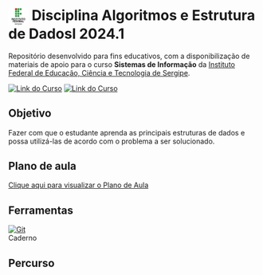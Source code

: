 <h1>
    <img align="center" width="40px" src="src/Util/ifs.png">
    <span> Disciplina Algoritmos e Estrutura de Dadosl 2024.1</span>
</h1>

Repositório desenvolvido para fins educativos, com a disponibilização de materiais de apoio para o curso **Sistemas de Informação** da [Instituto Federal de Educação, Ciência e Tecnologia de Sergipe](https://www.ifs.edu.br/).

[![Link do Curso](https://img.shields.io/badge/▶-000?style=for-the-badge&logo=movie&logoColor=E94D5F)](https://www.ifs.edu.br/lagarto.html) 
[![Link do Curso](https://img.shields.io/badge/Acesse%20o%20Curso%20na%20Plataforma-E94D5F?style=for-the-badge)](https://www.ifs.edu.br/lagarto.html)

## Objetivo
Fazer com que o estudante aprenda as principais estruturas de dados e possa utilizá-las de acordo com o problema a ser solucionado.

## Plano de aula
[Clique aqui para visualizar o Plano de Aula](src/Util/plano-de-aula.pdf)


## Ferramentas
[![Git](https://img.shields.io/badge/Git-000?style=for-the-badge&logo=git&logoColor=E94D5F)](https://git-scm.com/doc) 
<br>
Caderno
<br>

## Percurso



